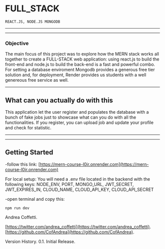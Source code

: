 # FULL_STACK

    REACT.JS, NODE.JS MONGODB

---

---

### Objective

The main focus of this project was to explore how the MERN stack works all together to create a FULL-STACK web application: using react.js to build the front-end and node.js to build the back-end is a fast and powerful combo.
For setting a database enviroment Mongodb provides a generous free tier solution and, for deployment, Render provides us students with a well genereous free service as well.

---

## What can you actually do with this

This application let the user register and populates the database with a bunch of fake jobs just to showcase what can you do with all the functionalities. If you register, you can upload job and update your profile and check for statistic.

---

---

## Getting Started

-follow this link: [https://mern-course-l0ir.onrender.com](https://mern-course-l0ir.onrender.com)

For local setup:
You will need a .env file located in the backend with the following keys: NODE_ENV, PORT, MONGO_URL, JWT_SECRET, JWT_EXPIRES_IN, CLOUD_NAME, CLOUD_API_KEY, CLOUD_API_SECRET

-open terminal and copy this:
```
npm run dev
```

Andrea Coffetti.

[https://twitter.com/andrea_coffetti](https://twitter.com/andrea_coffetti).
[https://github.com/CofAndrea](https://github.com/CofAndrea).

Version History.
0.1.
Initial Release.
